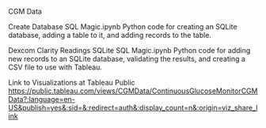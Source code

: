 CGM Data

Create Database SQL Magic.ipynb
Python code for creating an SQLite database, adding a table to it, and adding records to the table.

Dexcom Clarity Readings SQLite SQL Magic.ipynb
Python code for adding new records to an SQLite database, validating the results, and creating a CSV file to use with Tableau.

Link to Visualizations at Tableau Public
https://public.tableau.com/views/CGMData/ContinuousGlucoseMonitorCGMData?:language=en-US&publish=yes&:sid=&:redirect=auth&:display_count=n&:origin=viz_share_link
